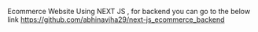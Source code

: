 Ecommerce Website Using NEXT JS , for backend you can go to the below link https://github.com/abhinavjha29/next-js_ecommerce_backend
